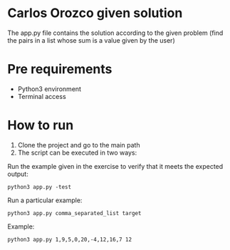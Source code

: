 # Carlos Orozco given solution

The app.py file contains the solution according to the given problem (find the pairs in a list whose sum is a value given by the user)

# Pre requirements

* Python3 environment
* Terminal access

# How to run

1. Clone the project and go to the main path
2. The script can be executed in two ways:

Run the example given in the exercise to verify that it meets the expected output:

```shellscript
python3 app.py -test
```
Run a particular example:
```shellscript
python3 app.py comma_separated_list target
```
Example: 
```shellscript
python3 app.py 1,9,5,0,20,-4,12,16,7 12
```
